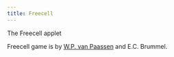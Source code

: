 ```yaml
---
title: Freecell
---
```


<applet code=GameFrame.class width="800" height="650" archive="freecell.jar" class="center">
The Freecell applet
</applet>

Freecell game is by [W.P. van Paassen](http://www.paassen.tmfweb.nl) and E.C. Brummel.
